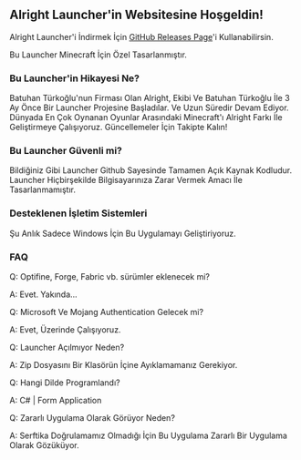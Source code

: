 ## Alright Launcher'in Websitesine Hoşgeldin!

Alright Launcher'i İndirmek İçin [GitHub Releases Page](https://github.com/batuhantrkgl/alrightlauncher/releases)'i Kullanabilirsin.

Bu Launcher Minecraft İçin Özel Tasarlanmıştır.

### Bu Launcher'in Hikayesi Ne?

Batuhan Türkoğlu'nun Firması Olan Alright, Ekibi Ve Batuhan Türkoğlu İle 3 Ay Önce Bir Launcher Projesine Başladılar. Ve Uzun Süredir Devam Ediyor. Dünyada En Çok Oynanan Oyunlar Arasındaki Minecraft'ı Alright Farkı İle Geliştirmeye Çalışıyoruz. Güncellemeler İçin Takipte Kalın!

### Bu Launcher Güvenli mi?

Bildiğiniz Gibi Launcher Github Sayesinde Tamamen Açık Kaynak Kodludur. Launcher Hiçbirşekilde Bilgisayarınıza Zarar Vermek Amacı İle Tasarlanmamıştır.

### Desteklenen İşletim Sistemleri

Şu Anlık Sadece Windows İçin Bu Uygulamayı Geliştiriyoruz.

### FAQ 

Q: Optifine, Forge, Fabric vb. sürümler eklenecek mi?

A: Evet. Yakında...


Q: Microsoft Ve Mojang Authentication Gelecek mi?

A: Evet, Üzerinde Çalışıyoruz.


Q: Launcher Açılmıyor Neden?

A: Zip Dosyasını Bir Klasörün İçine Ayıklamamanız Gerekiyor.


Q: Hangi Dilde Programlandı?

A: C# | Form Application


Q: Zararlı Uygulama Olarak Görüyor Neden?

A: Serftika Doğrulamamız Olmadığı İçin Bu Uygulama Zararlı Bir Uygulama Olarak Gözüküyor.

